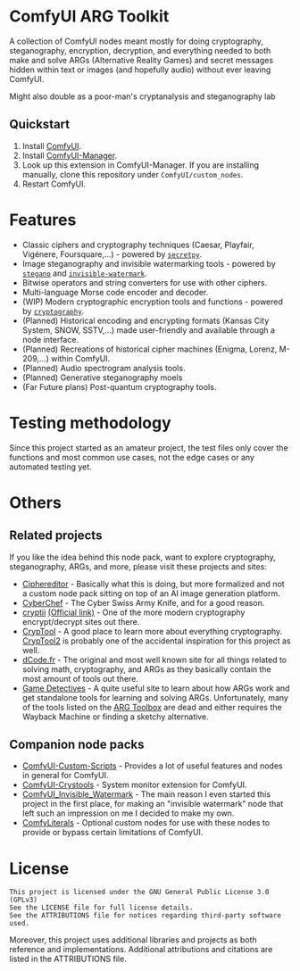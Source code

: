 # ComfyUI ARG Toolkit

A collection of ComfyUI nodes meant mostly for doing cryptography, steganography, encryption, decryption, and everything needed to both make and solve ARGs (Alternative Reality Games) and secret messages hidden within text or images (and hopefully audio) without ever leaving ComfyUI.

Might also double as a poor-man's cryptanalysis and steganography lab

## Quickstart

1. Install [ComfyUI](https://docs.comfy.org/get_started).
1. Install [ComfyUI-Manager](https://github.com/ltdrdata/ComfyUI-Manager).
1. Look up this extension in ComfyUI-Manager. If you are installing manually, clone this repository under `ComfyUI/custom_nodes`.
1. Restart ComfyUI.

# Features

- Classic ciphers and cryptography techniques (Caesar, Playfair, Vigénere, Foursquare,...) - powered by [`secretpy`](https://github.com/tigertv/secretpy).
- Image steganography and invisible watermarking tools - powered by [`stegano`](https://github.com/cedricbonhomme/Stegano) and [`invisible-watermark`](https://github.com/ShieldMnt/invisible-watermark/).
- Bitwise operators and string converters for use with other ciphers.
- Multi-language Morse code encoder and decoder.
- (WIP) Modern cryptographic encryption tools and functions - powered by [`cryptography`](https://github.com/pyca/cryptography).
- (Planned) Historical encoding and encrypting formats (Kansas City System, SNOW, SSTV,...) made user-friendly and available through a node interface.
- (Planned) Recreations of historical cipher machines (Enigma, Lorenz, M-209,...) within ComfyUI.
- (Planned) Audio spectrogram analysis tools.
- (Planned) Generative steganography moels
- (Far Future plans) Post-quantum cryptography tools.

# Testing methodology

Since this project started as an amateur project, the test files only cover the functions and most common use cases, not the edge cases or any automated testing yet.

# Others

## Related projects

If you like the idea behind this node pack, want to explore cryptography, steganography, ARGs, and more, please visit these projects and sites:

- [Ciphereditor](https://github.com/wierkstudio/ciphereditor) - Basically what this is doing, but more formalized and not a custom node pack sitting on top of an AI image generation platform.
- [CyberChef](https://github.com/gchq/CyberChef) - The Cyber Swiss Army Knife, and for a good reason.
- [cryptii](https://github.com/Cryptii/Cryptii) [(Official link)](https://cryptii.com/) - One of the more modern cryptography encrypt/decrypt sites out there.
- [CrypTool](https://www.cryptool.org/en/) - A good place to learn more about everything cryptography. [CrypTool2](https://www.cryptool.org/en/ct2/) is probably one of the accidental inspiration for this project as well.
- [dCode.fr](https://www.dcode.fr/en) - The original and most well known site for all things related to solving math, cryptography, and ARGs as they basically contain the most amount of tools out there.
- [Game Detectives](https://gamedetectives.net/) - A quite useful site to learn about how ARGs work and get standalone tools for learning and solving ARGs. Unfortunately, many of the tools listed on the [ARG Toolbox](https://wiki.gamedetectives.net/index.php?title=ARG_Toolbox) are dead and either requires the Wayback Machine or finding a sketchy alternative.

## Companion node packs

- [ComfyUI-Custom-Scripts](https://github.com/pythongosssss/ComfyUI-Custom-Scripts) - Provides a lot of useful features and nodes in general for ComfyUI.
- [ComfyUI-Crystools](https://github.com/crystian/ComfyUI-Crystools) - System monitor extension for ComfyUI.
- [ComfyUI_Invisible_Watermark](https://github.com/web3nomad/ComfyUI_Invisible_Watermark) - The main reason I even started this project in the first place, for making an "invisible watermark" node that left such an impression on me I decided to make my own.
- [ComfyLiterals](https://github.com/M1kep/ComfyLiterals) - Optional custom nodes for use with these nodes to provide or bypass certain limitations of ComfyUI.

# License

    This project is licensed under the GNU General Public License 3.0 (GPLv3)
    See the LICENSE file for full license details.
    See the ATTRIBUTIONS file for notices regarding third-party software used.
    
Moreover, this project uses additional libraries and projects as both reference and implementations. Additional attributions and citations are listed in the ATTRIBUTIONS file.
